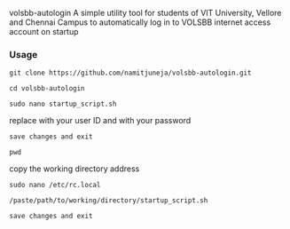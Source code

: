  volsbb-autologin
A simple utility tool for students of VIT University, Vellore and Chennai Campus to automatically log in to VOLSBB
internet access account on startup

### Usage

```
git clone https://github.com/namitjuneja/volsbb-autologin.git
```

```
cd volsbb-autologin
```

```
sudo nano startup_script.sh
```
replace <YOUR-USER-ID> with your user ID
and <YOUR-PASSWORD> with your password

```
save changes and exit
```

```
pwd 
```
copy the working directory address

```
sudo nano /etc/rc.local
```

```
/paste/path/to/working/directory/startup_script.sh
```

```
save changes and exit
```
